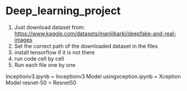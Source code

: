 # Deep_learning_project
1) Just download dataset from: https://www.kaggle.com/datasets/manjilkarki/deepfake-and-real-images
2) Set the correct path of the downloaded dataset in the files
3) install tensorflow if it is not there
4) run code cell by cell
5) Run each file one by one


Inceptionv3.ipynb = Inceptionv3 Model
usingxception.ipynb = Xception Model
resnet-50 = Resnet50
